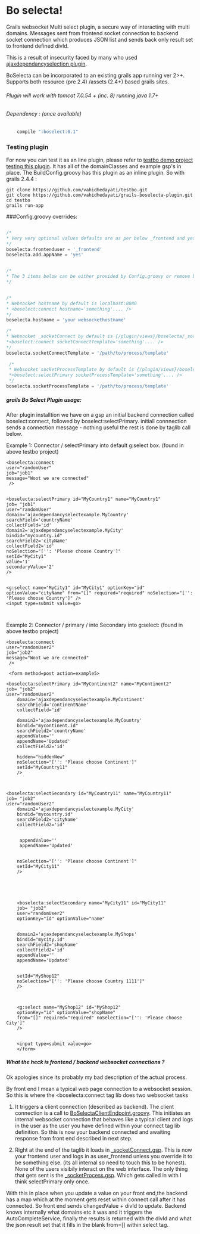 Bo selecta! 
=========

Grails websocket Multi select plugin, a secure way of interacting with multi domains. Messages sent from frontend socket connection to backend socket connection which produces JSON list and sends back only result set to frontend defined divId.

This is a result of insecurity faced by many who used [ajaxdependancyselection plugin](https://github.com/vahidhedayati/ajaxdependancyselection). 


 


 BoSelecta can be incorporated to an existing grails app running ver 2>+. Supports both resource (pre 2.4) /assets (2.4+) based grails sites.

###### Plugin will work with tomcat 7.0.54 + (inc. 8) running java 1.7+


###### Dependency : (once available) 
```groovy
	compile ":boselect:0.1" 
```

### Testing plugin 

For now you can test it as an line plugin, please refer to [testbo demo project testing this plugin](https://github.com/vahidhedayati/testbo). It has all of the domainClasses and example gsp's in place. The BuildConfig.groovy has this plugin as an inline plugin. So with grails 2.4.4 :


```
git clone https://github.com/vahidhedayati/testbo.git
git clone https://github.com/vahidhedayati/grails-boselecta-plugin.git
cd testbo
grails run-app
```



###Config.groovy overrides:
```groovy

/*
* Very very optional values defaults are as per below _frontend and yes adds localhost:8080/yourappName/ to websocket connection line
*/
boselecta.frontenduser = '_frontend'
boselecta.add.appName = 'yes'


/*
* The 3 items below can be either provided by Config.groovy or remove boselecta and add items to taglib calls 
*/ 


/*
* Websocket hostname by default is localhost:8080
* <boselect:connect hostname='something'.... /> 
*/
boselecta.hostname = 'your websockethostname'

/*
* Websocket _socketConnect by default is {/plugin/views}/boselecta/_socketConnect.gsp
*<boselect:connect socketConnectTemplate='something'.... /> 
*/
boselecta.socketConnectTemplate = '/path/to/process/template'
 
 /*
 * Websocket socketProcessTemplate by default is {/plugin/views}/boselecta/_socketProcess.gsp
 *<boselect:selectPrimary socketProcessTemplate='something'.... /> 
 */
boselecta.socketProcessTemplate = '/path/to/process/template'


```


##### grails Bo Select Plugin usage:
After plugin installtion we have on a gsp an initial backend  connection called boselect:connect, followed by boselect:selectPrimary. initiall connnection sends a connection message - nothing useful the rest is done by taglib call below.


Example 1: Connector / selectPrimary into default g:select box. (found in above testbo project)
```gsp
<boselecta:connect
user="randomUser"
job="job1"
message="Woot we are connected"
 />

  
<boselecta:selectPrimary id="MyCountry1" name="MyCountry1"
job= "job1"
user="randomUser"
domain='ajaxdependancyselectexample.MyCountry'
searchField='countryName'
collectField='id'
domain2='ajaxdependancyselectexample.MyCity'
bindid="mycountry.id"
searchField2='cityName'
collectField2='id'
noSelection="['': 'Please choose Country']"
setId="MyCity1"
value='1'
secondaryValue='2'
/>


<g:select name="MyCity1" id="MyCity1" optionKey="id" optionValue="cityName" from="[]" required="required" noSelection="['': 'Please choose Country']" />
<input type=submit value=go> 

					
```

Example 2:  Connector / primary / into Secondary into g:select:  (found in above testbo project)

```gsp
<boselecta:connect
user="randomUser2"
job="job2"
message="Woot we are connected"
 />

 <form method=post action=example5>
    
<boselecta:selectPrimary id="MyContinent2" name="MyContinent2"
job= "job2"
user="randomUser2"
    domain='ajaxdependancyselectexample.MyContinent'
    searchField='continentName'
    collectField='id'
    
    domain2='ajaxdependancyselectexample.MyCountry'
    bindid="mycontinent.id"
    searchField2='countryName'
    appendValue=''
    appendName='Updated'
    collectField2='id'

    hidden="hiddenNew"
    noSelection="['': 'Please choose Continent']" 
    setId="MyCountry11"
    />



<boselecta:selectSecondary id="MyCountry11" name="MyCountry11"
job= "job2"
user="randomUser2"
	domain2='ajaxdependancyselectexample.MyCity'
    bindid="mycountry.id"
    searchField2='cityName'
    collectField2='id'
    
    
     appendValue=''
     appendName='Updated'
    
    
    noSelection="['': 'Please choose Continent']" 
    setId="MyCity11"
    />





    <boselecta:selectSecondary name="MyCity11" id="MyCity11"  
    job= "job2"
	user="randomUser2"
    optionKey="id" optionValue="name"
    
    
    domain2='ajaxdependancyselectexample.MyShops'
    bindid="mycity.id"
    searchField2='shopName'
    collectField2='id'
    appendValue=''
    appendName='Updated'
   
    
    setId="MyShop12"
	noSelection="['': 'Please choose Country 1111']" 
	/>



    <g:select name="MyShop12" id="MyShop12"  
    optionKey="id" optionValue="shopName" 
    from="[]" required="required" noSelection="['': 'Please choose City']" 
    />
    

    <input type=submit value=go>  
    </form>

```


##### What the heck is frontend / backend websocket connections ?
Ok apologies since its probably my bad description of the actual process.

By front end I mean a typical web page connection to a websocket session. So this is where the <boselecta:connect tag lib does two websocket tasks

1. It triggers a client connection (described as backend). The client connection is a call to [BoSelectaClientEndpoint.groovy](https://github.com/vahidhedayati/grails-boselecta-plugin/blob/master/src/groovy/grails/plugin/boselecta/BoSelectaClientEndpoint.groovy). This initiates an internal websocket connection that behaves like a typical client and logs in the user as the user you have defined within your connect tag lib definition. So this is now your backend connected and awaiting response from front end described in next step.

2. Right at the end of the taglib it loads in [_socketConnect.gsp](https://github.com/vahidhedayati/grails-boselecta-plugin/blob/master/grails-app/views/boselecta/_socketConnect.gsp). This is now your frontend user and logs in as user_frontend unless you override it to be something else. (its all internal so need to touch this to be honest).
None of the users visibily interact on the web interface. The only thing that gets sent is the [_socketProcess.gsp](https://github.com/vahidhedayati/grails-boselecta-plugin/blob/master/grails-app/views/boselecta/_socketProcess.gsp]). Which gets called in with I think selectPrimary only once.

With this in place when you update a value on your front end,the backend has a map which at the moment gets reset within connect call after it has connected. So front end sends changedValue + divId to update. Backend knows internally what domains etc it was and it triggers the AutoCompleteService, finally the results is returned with the divId and what the json result set that it fills in the blank from=[] within select tag.

